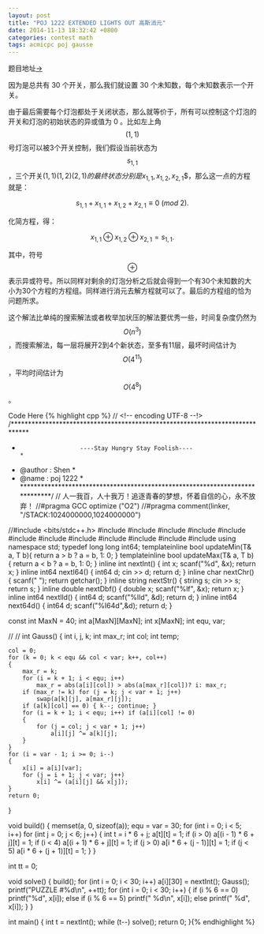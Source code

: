 ```yaml
---
layout: post
title: "POJ 1222 EXTENDED LIGHTS OUT 高斯消元"
date: 2014-11-13 18:32:42 +0800
categories: contest math
tags: acmicpc poj gausse
---
```

题目地址<a title="POJ 1222" href="http://poj.org/problem?id=1222" target="_blank">-></a>

因为是总共有 30 个开关，那么我们就设置 30 个未知数，每个未知数表示一个开关。

由于最后需要每个灯泡都处于关闭状态，那么就等价于，所有可以控制这个灯泡的开关和灯泡的初始状态的异或值为 0 。比如左上角$$(1, 1)$$号灯泡可以被3个开关控制，我们假设当前状态为$$s_{1, 1}$$，三个开关$(1, 1)(1, 2)(2, 1)$$的最终状态分别是$$x_{1, 1}, x_{1, 2}, x_{2, 1}$$，那么这一点的方程就是：

$$s_{1, 1} + x_{1, 1} + x_{1, 2} + x_{2, 1} \equiv 0 \ (mod\ 2).$$

化简方程，得：

$$x_{1, 1} \oplus x_{1, 2} \oplus x_{2, 1} = s_{1, 1}.$$

其中，符号$$\oplus$$表示异或符号。所以同样对剩余的灯泡分析之后就会得到一个有30个未知数的大小为30个方程的方程组。同样进行消元去解方程就可以了。最后的方程组的恰为问题所求。

这个解法比单纯的搜索解法或者枚举加状压的解法要优秀一些，时间复杂度仍然为$$O(n^3)$$，而搜索解法，每一层将展开2到4个新状态，至多有11层，最坏时间估计为$$O(4^{11})$$，平均时间估计为$$O(4^8)$$。

Code Here
{% highlight cpp %}
// <!-- encoding UTF-8 --!>
/*****************************************************************************
*                      ----Stay Hungry Stay Foolish----                      *
*    @author    :   Shen                                                     *
*    @name      :   poj 1222                                                 *
*****************************************************************************/
// 人一我百，人十我万！追逐青春的梦想，怀着自信的心，永不放弃！
//#pragma GCC optimize ("O2")
//#pragma comment(linker, "/STACK:1024000000,1024000000")

//#include <bits/stdc++.h>
#include <map>
#include <list>
#include <queue>
#include <stack>
#include <cmath>
#include <vector>
#include <string>
#include <cstdio>
#include <cstring>
#include <cstdlib>
#include <iostream>
#include <algorithm>
using namespace std;
typedef long long int64;
template<class T>inline bool updateMin(T& a, T b){ return a > b ? a = b, 1: 0; }
template<class T>inline bool updateMax(T& a, T b){ return a < b ? a = b, 1: 0; }
inline int    nextInt() { int x; scanf("%d", &x); return x; }
inline int64  nextI64() { int64  d; cin >> d; return d; }
inline char   nextChr() { scanf(" "); return getchar(); }
inline string nextStr() { string s; cin >> s; return s; }
inline double nextDbf() { double x; scanf("%lf", &x); return x; }
inline int64  nextlld() { int64 d; scanf("%lld", &d); return d; }
inline int64  next64d() { int64 d; scanf("%I64d",&d); return d; }

const int MaxN = 40;
int a[MaxN][MaxN];
int x[MaxN];
int equ, var;

//
//
int Gauss()
{
	int i, j, k;
	int max_r;
	int col;
	int temp;

	col = 0;
	for (k = 0; k < equ && col < var; k++, col++)
	{
		max_r = k;
		for (i = k + 1; i < equ; i++)
			max_r = abs(a[i][col]) > abs(a[max_r][col])? i: max_r;
		if (max_r != k) for (j = k; j < var + 1; j++)
			swap(a[k][j], a[max_r][j]);
		if (a[k][col] == 0) { k--; continue; }
		for (i = k + 1; i < equ; i++) if (a[i][col] != 0)
		{
			for (j = col; j < var + 1; j++)
				a[i][j] ^= a[k][j];
		}
	}
	for (i = var - 1; i >= 0; i--)
    {
        x[i] = a[i][var];
        for (j = i + 1; j < var; j++)
            x[i] ^= (a[i][j] && x[j]);
    }
	return 0;
}

void build()
{
    memset(a, 0, sizeof(a));
    equ = var = 30;
    for (int i = 0; i < 5; i++) for (int j = 0; j < 6; j++)
    {
        int t = i * 6 + j;
        a[t][t] = 1;
        if (i > 0) a[(i - 1) * 6 + j][t] = 1;
        if (i < 4) a[(i + 1) * 6 + j][t] = 1;
        if (j > 0) a[i * 6 + (j - 1)][t] = 1;
        if (j < 5) a[i * 6 + (j + 1)][t] = 1;
    }
}

int tt = 0;

void solve()
{
	build();
    for (int i = 0; i < 30; i++) a[i][30] = nextInt();
    Gauss();
    printf("PUZZLE #%d\n", ++tt);
    for (int i = 0; i < 30; i++)
    {
        if (i % 6 == 0) printf("%d", x[i]);
        else if (i % 6 == 5) printf(" %d\n", x[i]);
        else printf(" %d", x[i]);
    }
}

int main()
{
	int t = nextInt();
	while (t--) solve();
    return 0;
}{% endhighlight %}
